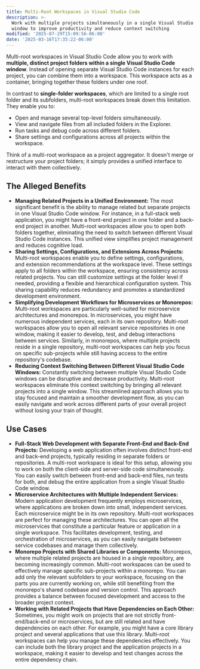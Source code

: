 ```yaml
---
title: Multi-Root Workspaces in Visual Studio Code
description: >-
  Work with multiple projects simultaneously in a single Visual Studio Code
  window to improve productivity and reduce context switching
modified: '2025-07-29T15:09:56-06:00'
date: '2025-03-16T17:35:22-06:00'
---
```


Multi-root workspaces in Visual Studio Code allow you to work with **multiple, distinct project folders within a single Visual Studio Code window**. Instead of opening separate Visual Studio Code instances for each project, you can combine them into a workspace. This workspace acts as a container, bringing together these folders under one roof.

In contrast to **single-folder workspaces**, which are limited to a single root folder and its subfolders, multi-root workspaces break down this limitation. They enable you to:

- Open and manage several top-level folders simultaneously.
- View and navigate files from all included folders in the Explorer.
- Run tasks and debug code across different folders.
- Share settings and configurations across all projects within the workspace.

Think of a multi-root workspace as a project aggregator. It doesn't merge or restructure your project folders; it simply provides a unified interface to interact with them collectively.

## The Alleged Benefits

- **Managing Related Projects in a Unified Environment:** The most significant benefit is the ability to manage related but separate projects in one Visual Studio Code window. For instance, in a full-stack web application, you might have a front-end project in one folder and a back-end project in another. Multi-root workspaces allow you to open both folders together, eliminating the need to switch between different Visual Studio Code instances. This unified view simplifies project management and reduces cognitive load.
- **Sharing Settings, Configurations, and Extensions Across Projects:** Multi-root workspaces enable you to define settings, configurations, and extension recommendations at the workspace level. These settings apply to all folders within the workspace, ensuring consistency across related projects. You can still customize settings at the folder level if needed, providing a flexible and hierarchical configuration system. This sharing capability reduces redundancy and promotes a standardized development environment.
- **Simplifying Development Workflows for Microservices or Monorepos:** Multi-root workspaces are particularly well-suited for microservice architectures and monorepos. In microservices, you might have numerous independent services, each in its own repository. Multi-root workspaces allow you to open all relevant service repositories in one window, making it easier to develop, test, and debug interactions between services. Similarly, in monorepos, where multiple projects reside in a single repository, multi-root workspaces can help you focus on specific sub-projects while still having access to the entire repository's codebase.
- **Reducing Context Switching Between Different Visual Studio Code Windows:** Constantly switching between multiple Visual Studio Code windows can be disruptive and decrease productivity. Multi-root workspaces eliminate this context switching by bringing all relevant projects into a single window. This streamlined approach allows you to stay focused and maintain a smoother development flow, as you can easily navigate and work across different parts of your overall project without losing your train of thought.

## Use Cases

- **Full-Stack Web Development with Separate Front-End and Back-End Projects:** Developing a web application often involves distinct front-end and back-end projects, typically residing in separate folders or repositories. A multi-root workspace is ideal for this setup, allowing you to work on both the client-side and server-side code simultaneously. You can easily switch between front-end and back-end files, run tests for both, and debug the entire application from a single Visual Studio Code window.
- **Microservice Architectures with Multiple Independent Services:** Modern application development frequently employs microservices, where applications are broken down into small, independent services. Each microservice might be in its own repository. Multi-root workspaces are perfect for managing these architectures. You can open all the microservices that constitute a particular feature or application in a single workspace. This facilitates development, testing, and orchestration of microservices, as you can easily navigate between service codebases and manage them collectively.
- **Monorepo Projects with Shared Libraries or Components:** Monorepos, where multiple related projects are housed in a single repository, are becoming increasingly common. Multi-root workspaces can be used to effectively manage specific sub-projects within a monorepo. You can add only the relevant subfolders to your workspace, focusing on the parts you are currently working on, while still benefiting from the monorepo's shared codebase and version control. This approach provides a balance between focused development and access to the broader project context.
- **Working with Related Projects that Have Dependencies on Each Other:** Sometimes, you might work on projects that are not strictly front-end/back-end or microservices, but are still related and have dependencies on each other. For example, you might have a core library project and several applications that use this library. Multi-root workspaces can help you manage these dependencies effectively. You can include both the library project and the application projects in a workspace, making it easier to develop and test changes across the entire dependency chain.
